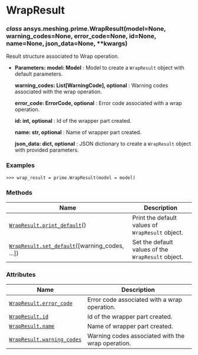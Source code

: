 # WrapResult



### *class* ansys.meshing.prime.WrapResult(model=None, warning_codes=None, error_code=None, id=None, name=None, json_data=None, \*\*kwargs)

Result structure associated to Wrap operation.

* **Parameters:**
  **model: Model**
  : Model to create a `WrapResult` object with default parameters.

  **warning_codes: List[WarningCode], optional**
  : Warning codes associated with the wrap operation.

  **error_code: ErrorCode, optional**
  : Error code associated with a wrap operation.

  **id: int, optional**
  : Id of the wrapper part created.

  **name: str, optional**
  : Name of wrapper part created.

  **json_data: dict, optional**
  : JSON dictionary to create a `WrapResult` object with provided parameters.

### Examples

```pycon
>>> wrap_result = prime.WrapResult(model = model)
```

<!-- !! processed by numpydoc !! -->

### Methods

| Name | Description |
|--------------------------------------------------------------------------------------------------------------------------------------------|----------------------------------------------------|
| [`WrapResult.print_default`](ansys.meshing.prime.WrapResult.print_default.md#ansys.meshing.prime.WrapResult.print_default)()               | Print the default values of `WrapResult` object.   |
| [`WrapResult.set_default`](ansys.meshing.prime.WrapResult.set_default.md#ansys.meshing.prime.WrapResult.set_default)([warning_codes, ...]) | Set the default values of the `WrapResult` object. |

### Attributes

| Name | Description |
|----------------------------------------------------------------------------------------------------------------------------|---------------------------------------------------|
| [`WrapResult.error_code`](ansys.meshing.prime.WrapResult.error_code.md#ansys.meshing.prime.WrapResult.error_code)          | Error code associated with a wrap operation.      |
| [`WrapResult.id`](ansys.meshing.prime.WrapResult.id.md#ansys.meshing.prime.WrapResult.id)                                  | Id of the wrapper part created.                   |
| [`WrapResult.name`](ansys.meshing.prime.WrapResult.name.md#ansys.meshing.prime.WrapResult.name)                            | Name of wrapper part created.                     |
| [`WrapResult.warning_codes`](ansys.meshing.prime.WrapResult.warning_codes.md#ansys.meshing.prime.WrapResult.warning_codes) | Warning codes associated with the wrap operation. |

